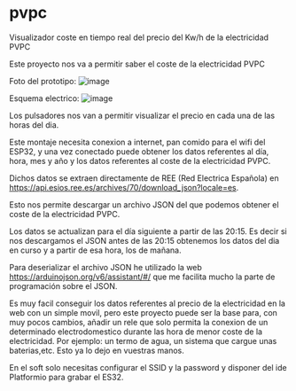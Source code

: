 # pvpc
Visualizador coste en tiempo real del precio del Kw/h de la electricidad PVPC

Este proyecto nos va a permitir saber el coste de la electricidad PVPC

Foto del prototipo:
![image](https://user-images.githubusercontent.com/48222471/216771040-a1290710-e25a-4d1b-8bd3-cba4f3a47e85.png)

Esquema electrico:
![image](https://user-images.githubusercontent.com/48222471/216771065-38075b54-1081-4251-bbe6-352c2559182e.png)

Los pulsadores nos van a permitir visualizar el precio en cada una de las horas del dia.

Este montaje necesita conexion a internet, pan comido para el wifi del ESP32, y una vez conectado puede obtener los datos referentes al día, hora, mes y año y los  datos referentes al coste de la electricidad PVPC. 

Dichos datos se extraen directamente de REE (Red Electrica Española) en https://api.esios.ree.es/archives/70/download_json?locale=es.

Esto nos permite descargar un archivo JSON del que podemos obtener el coste de la electricidad PVPC.

Los datos se actualizan para el día siguiente a partir de las 20:15. Es decir si nos descargamos el JSON antes de las 20:15 obtenemos los datos del dia en curso y a partir de esa hora, los de mañana.

Para deserializar el archivo JSON he utilizado la web https://arduinojson.org/v6/assistant/#/ que me facilita mucho la parte de programación sobre el JSON.

Es muy facil conseguir los datos referentes al precio de la electricidad en la web con un simple movil, pero este proyecto puede ser la base para, con muy pocos cambios, añadir un rele que solo permita la conexion de un determinado electrodomestico durante las hora de menor coste de la electricidad. Por ejemplo: un termo de agua, un sistema que cargue unas baterias,etc. Esto ya lo dejo en vuestras manos.

En el  soft solo necesitas configurar el SSID y la password y disponer del ide Platformio para grabar el ES32.






